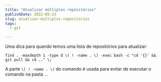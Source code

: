 ```yaml
---
title: "Atualizar múltiplos repositórios"
publishDate: 2022-05-23
slug: atualizar-multiplos-repositorios
tags:
  - git

---
```


Uma dica para quando temos uma lista de repositórios para atualizar:

```console
find . -maxdepth 1 -type d \( ! -name . \) -exec bash -c "cd '{}' && git pull && cd .." \;
```

A parte `\( ! -name . \)` do comando é usada para evitar de executar o comando na pasta `.`.
